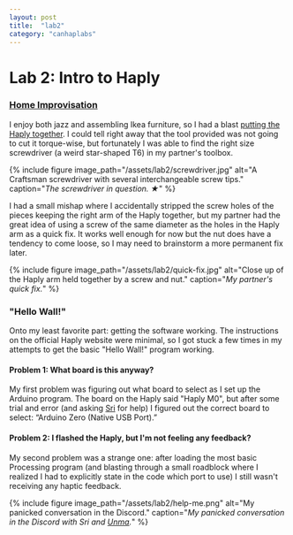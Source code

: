 ```yaml
---
layout: post
title:  "lab2"
category: "canhaplabs"
---
```


# Lab 2: Intro to Haply

### [Home Improvisation](http://www.homeimprovisation.com/)

I enjoy both jazz and assembling Ikea furniture, so I had a blast [putting the Haply together](https://2diy.haply.co/). I could tell right away that the tool provided was not going to cut it torque-wise, but fortunately I was able to find the right size screwdriver (a weird star-shaped T6) in my partner's toolbox.

{% include figure image_path="/assets/lab2/screwdriver.jpg" alt="A Craftsman screwdriver with several interchangeable screw tips." caption="_The screwdriver in question. ★_" %}

I had a small mishap where I accidentally stripped the screw holes of the pieces keeping the right arm of the Haply together, but my partner had the great idea of using a screw of the same diameter as the holes in the Haply arm as a quick fix. It works well enough for now but the nut does have a tendency to come loose, so I may need to brainstorm a more permanent fix later.

{% include figure image_path="/assets/lab2/quick-fix.jpg" alt="Close up of the Haply arm held together by a screw and nut." caption="_My partner's quick fix._" %}

### "Hello Wall!"

Onto my least favorite part: getting the software working. The instructions on the official Haply website were minimal, so I got stuck a few times in my attempts to get the basic "Hello Wall!" program working.

#### Problem 1: What board is this anyway?

My first problem was figuring out what board to select as I set up the Arduino program. The board on the Haply said "Haply M0", but after some trial and error (and asking [Sri](https://sites.google.com/view/sricanhaplab/lab-2) for help) I figured out the correct board to select: “Arduino Zero (Native USB Port).”

#### Problem 2: I flashed the Haply, but I'm not feeling any feedback?

My second problem was a strange one: after loading the most basic Processing program (and blasting through a small roadblock where I realized I had to explicitly state in the code which port to use) I still wasn't receiving any haptic feedback.

{% include figure image_path="/assets/lab2/help-me.png" alt="My panicked conversation in the Discord." caption="_My panicked conversation in the Discord with Sri and [Unma](https://unmadesai.medium.com/canhaptics-lab-2-intro-to-haply-441cea47cf66)._" %}
